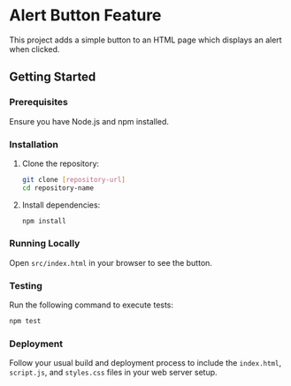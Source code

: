 # Alert Button Feature

This project adds a simple button to an HTML page which displays an alert when clicked.

## Getting Started

### Prerequisites

Ensure you have Node.js and npm installed.

### Installation

1. Clone the repository:
   ```bash
   git clone [repository-url]
   cd repository-name
   ```
2. Install dependencies:
   ```bash
   npm install
   ```

### Running Locally

Open `src/index.html` in your browser to see the button.

### Testing

Run the following command to execute tests:
```bash
npm test
```

### Deployment

Follow your usual build and deployment process to include the `index.html`, `script.js`, and `styles.css` files in your web server setup.